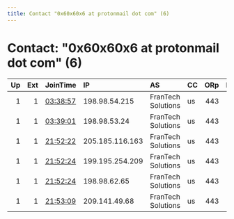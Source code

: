 ```yaml
---
title: Contact "0x60x60x6 at protonmail dot com" (6)
---
```


# Contact: "0x60x60x6 at protonmail dot com" (6)

|   Up |   Ext | JoinTime                                                                                            | IP              | AS                 | CC   |   ORp |   Dirp | OS    | Version   | Nickname   |   eFamMembers |
|-----:|------:|:----------------------------------------------------------------------------------------------------|:----------------|:-------------------|:-----|------:|-------:|:------|:----------|:-----------|--------------:|
|    1 |     1 | [03:38:57](https://metrics.torproject.org/rs.html#details/EF9D533F191EF848EC8EBBD6F41F6276F6A730AF) | 198.98.54.215   | FranTech Solutions | us   |   443 |      0 | Linux | 0.4.4.6   | torex19    |            19 |
|    1 |     1 | [03:39:01](https://metrics.torproject.org/rs.html#details/E8AA45409DFAED14A555EE68277F2E8EBBF47D57) | 198.98.53.24    | FranTech Solutions | us   |   443 |      0 | Linux | 0.4.4.6   | torex18    |            19 |
|    1 |     1 | [21:52:22](https://metrics.torproject.org/rs.html#details/2C8E1A7E9C478398E877F94AE724E9F30C557489) | 205.185.116.163 | FranTech Solutions | us   |   443 |      0 | Linux | 0.4.4.6   | torex20    |            19 |
|    1 |     1 | [21:52:24](https://metrics.torproject.org/rs.html#details/4DF4B94E08C19B1BDEB577B968DD9E3CF52E1904) | 199.195.254.209 | FranTech Solutions | us   |   443 |      0 | Linux | 0.4.4.6   | torex17    |            19 |
|    1 |     1 | [21:52:24](https://metrics.torproject.org/rs.html#details/AB1C1517F161BE4A3C04F98045E97EB1287227BC) | 198.98.62.65    | FranTech Solutions | us   |   443 |      0 | Linux | 0.4.4.6   | torex16    |            19 |
|    1 |     1 | [21:53:09](https://metrics.torproject.org/rs.html#details/D8575B16F104E6F7753405DF03D2430A383A27F5) | 209.141.49.68   | FranTech Solutions | us   |   443 |      0 | Linux | 0.4.4.6   | torex21    |            19 |
